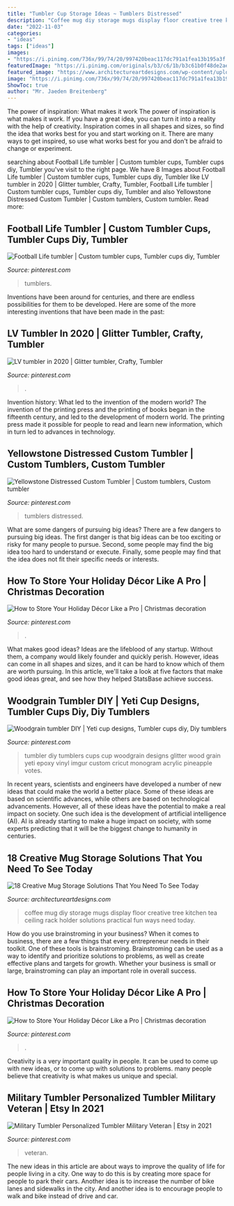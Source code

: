 ```yaml
---
title: "Tumbler Cup Storage Ideas ~ Tumblers Distressed"
description: "Coffee mug diy storage mugs display floor creative tree kitchen tea ceiling rack holder solutions practical fun ways need today"
date: "2022-11-03"
categories:
- "ideas"
tags: ["ideas"]
images:
- "https://i.pinimg.com/736x/99/74/20/997420beac117dc791a1fea13b195a3f.jpg"
featuredImage: "https://i.pinimg.com/originals/b3/c6/1b/b3c61b0f48de2aeceb1ade4c3dab29bf.jpg"
featured_image: "https://www.architectureartdesigns.com/wp-content/uploads/2016/09/17-35.jpg"
image: "https://i.pinimg.com/736x/99/74/20/997420beac117dc791a1fea13b195a3f.jpg"
ShowToc: true
author: "Mr. Jaeden Breitenberg"
---
```



The power of inspiration: What makes it work
The power of inspiration is what makes it work. If you have a great idea, you can turn it into a reality with the help of creativity. Inspiration comes in all shapes and sizes, so find the idea that works best for you and start working on it. There are many ways to get inspired, so use what works best for you and don't be afraid to change or experiment.

	

		
searching about Football Life tumbler | Custom tumbler cups, Tumbler cups diy, Tumbler you've visit to the right page. We have 8 Images about Football Life tumbler | Custom tumbler cups, Tumbler cups diy, Tumbler like LV tumbler in 2020 | Glitter tumbler, Crafty, Tumbler, Football Life tumbler | Custom tumbler cups, Tumbler cups diy, Tumbler and also Yellowstone Distressed Custom Tumbler | Custom tumblers, Custom tumbler. Read more:
		
    
## Football Life Tumbler | Custom Tumbler Cups, Tumbler Cups Diy, Tumbler

<img loading=lazy src="https://i.pinimg.com/736x/52/da/24/52da2486046587f401bb8d6ee3b5a8e8.jpg" onerror="this.onerror=null;this.src='https://tse4.mm.bing.net/th?id=OIP.buKB5taOU5mjVY_zqHYtCwHaJ3&amp;pid=15.1';" alt="Football Life tumbler | Custom tumbler cups, Tumbler cups diy, Tumbler">

_Source: pinterest.com_

>tumblers. 

	

Inventions have been around for centuries, and there are endless possibilities for them to be developed. Here are some of the more interesting inventions that have been made in the past:

    
## LV Tumbler In 2020 | Glitter Tumbler, Crafty, Tumbler

<img loading=lazy src="https://i.pinimg.com/736x/99/74/20/997420beac117dc791a1fea13b195a3f.jpg" onerror="this.onerror=null;this.src='https://tse2.mm.bing.net/th?id=OIP.kzeduyyvQCwQuT55Jx0I7AHaM4&amp;pid=15.1';" alt="LV tumbler in 2020 | Glitter tumbler, Crafty, Tumbler">

_Source: pinterest.com_

>. 

	

Invention history: What led to the invention of the modern world?
The invention of the printing press and the printing of books began in the fifteenth century, and led to the development of modern world. The printing press made it possible for people to read and learn new information, which in turn led to advances in technology.

    
## Yellowstone Distressed Custom Tumbler | Custom Tumblers, Custom Tumbler

<img loading=lazy src="https://i.pinimg.com/736x/fb/fe/35/fbfe35c07a354ad6ed28cea59e4831d3.jpg" onerror="this.onerror=null;this.src='https://tse4.mm.bing.net/th?id=OIP.vnJRM_UdIgKPFnc659ylVQHaHa&amp;pid=15.1';" alt="Yellowstone Distressed Custom Tumbler | Custom tumblers, Custom tumbler">

_Source: pinterest.com_

>tumblers distressed. 

	

What are some dangers of pursuing big ideas?
There are a few dangers to pursuing big ideas. The first danger is that big ideas can be too exciting or risky for many people to pursue. Second, some people may find the big idea too hard to understand or execute. Finally, some people may find that the idea does not fit their specific needs or interests.

    
## How To Store Your Holiday Décor Like A Pro | Christmas Decoration

<img loading=lazy src="https://i.pinimg.com/736x/48/85/1e/48851e482446e2c4d66f065c9887c89c.jpg" onerror="this.onerror=null;this.src='https://tse4.mm.bing.net/th?id=OIP.t2F95WnTf5nqOR_8ljebcQHaLH&amp;pid=15.1';" alt="How to Store Your Holiday Décor Like a Pro | Christmas decoration">

_Source: pinterest.com_

>. 

	

What makes good ideas?
Ideas are the lifeblood of any startup. Without them, a company would likely founder and quickly perish. However, ideas can come in all shapes and sizes, and it can be hard to know which of them are worth pursuing. In this article, we'll take a look at five factors that make good ideas great, and see how they helped StatsBase achieve success.

    
## Woodgrain Tumbler DIY | Yeti Cup Designs, Tumbler Cups Diy, Diy Tumblers

<img loading=lazy src="https://i.pinimg.com/736x/cd/db/f2/cddbf2dd27d17348440a8e6662bd6c0e.jpg" onerror="this.onerror=null;this.src='https://tse2.mm.bing.net/th?id=OIP.k81bfm9NI_ff8ne3ovZbzAAAAA&amp;pid=15.1';" alt="Woodgrain tumbler DIY | Yeti cup designs, Tumbler cups diy, Diy tumblers">

_Source: pinterest.com_

>tumbler diy tumblers cups cup woodgrain designs glitter wood grain yeti epoxy vinyl imgur custom cricut monogram acrylic pineapple votes. 

	

In recent years, scientists and engineers have developed a number of new ideas that could make the world a better place. Some of these ideas are based on scientific advances, while others are based on technological advancements. However, all of these ideas have the potential to make a real impact on society. One such idea is the development of artificial intelligence (AI). AI is already starting to make a huge impact on society, with some experts predicting that it will be the biggest change to humanity in centuries.

    
## 18 Creative Mug Storage Solutions That You Need To See Today

<img loading=lazy src="https://www.architectureartdesigns.com/wp-content/uploads/2016/09/17-35.jpg" onerror="this.onerror=null;this.src='https://tse4.mm.bing.net/th?id=OIP.GZhy9VZmbDjGnp6LUsZp-AHaJ4&amp;pid=15.1';" alt="18 Creative Mug Storage Solutions That You Need To See Today">

_Source: architectureartdesigns.com_

>coffee mug diy storage mugs display floor creative tree kitchen tea ceiling rack holder solutions practical fun ways need today. 

	

How do you use brainstroming in your business?
When it comes to business, there are a few things that every entrepreneur needs in their toolkit. One of these tools is brainstroming. Brainstroming can be used as a way to identify and prioritize solutions to problems, as well as create effective plans and targets for growth. Whether your business is small or large, brainstroming can play an important role in overall success.

    
## How To Store Your Holiday Décor Like A Pro | Christmas Decoration

<img loading=lazy src="https://i.pinimg.com/originals/b3/c6/1b/b3c61b0f48de2aeceb1ade4c3dab29bf.jpg" onerror="this.onerror=null;this.src='https://tse3.mm.bing.net/th?id=OIP.oKmHCShOmBPzTLDqPKDenwHaLH&amp;pid=15.1';" alt="How to Store Your Holiday Décor Like a Pro | Christmas decoration">

_Source: pinterest.com_

>. 

	

Creativity is a very important quality in people. It can be used to come up with new ideas, or to come up with solutions to problems. many people believe that creativity is what makes us unique and special.

    
## Military Tumbler Personalized Tumbler Military Veteran | Etsy In 2021

<img loading=lazy src="https://i.pinimg.com/736x/ac/ab/04/acab04c01c0ef763db638050d6248f93.jpg" onerror="this.onerror=null;this.src='https://tse2.mm.bing.net/th?id=OIP.hWiHZAune48qENqz2c5IuQHaJ3&amp;pid=15.1';" alt="Military Tumbler Personalized Tumbler Military Veteran | Etsy in 2021">

_Source: pinterest.com_

>veteran. 

	

The new ideas in this article are about ways to improve the quality of life for people living in a city. One way to do this is by creating more space for people to park their cars. Another idea is to increase the number of bike lanes and sidewalks in the city. And another idea is to encourage people to walk and bike instead of drive and car.

